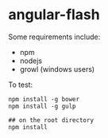 angular-flash
=============

Some requirements include:

- npm
- nodejs
- growl (windows users)

To test:

```
npm install -g bower
npm install -g gulp

## on the root directory
npm install
````